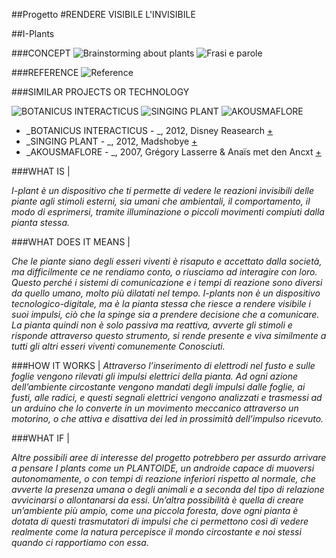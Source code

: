 ##Progetto 
#RENDERE VISIBILE L'INVISIBILE

##I-Plants

###CONCEPT
![Brainstorming about plants](http://i.imgur.com/HKTG8SR.jpg?1)
![Frasi e parole](http://i.imgur.com/zbLipPl.jpg?1)



###REFERENCE
![Reference](http://i.imgur.com/PTkB009.jpg)

###SIMILAR PROJECTS OR TECHNOLOGY

![BOTANICUS INTERACTICUS](http://i.imgur.com/Hr4iskU.jpg?1) ![SINGING PLANT](http://i.imgur.com/CTYFpfh.jpg?1) ![AKOUSMAFLORE](http://i.imgur.com/n6DP6Pf.jpg?1)


- _BOTANICUS INTERACTICUS - _, 2012, Disney Reasearch [+](http://www.disneyresearch.com/project/botanicus-interacticus-interactive-plant-technology)
- _SINGING PLANT - _, 2012, Madshobye
[+](http://www.instructables.com/id/Singing-plant-Make-your-plant-sing-with-Arduino-/?ALLSTEPS)
- _AKOUSMAFLORE - _, 2007, Grégory Lasserre & Anaïs met den Ancxt
[+](http://www.scenocosme.com/akousmaflore.htm)






###WHAT IS |

*I-plant è un dispositivo che ti permette di vedere le reazioni invisibili delle piante agli stimoli esterni, sia umani che ambientali, il comportamento, il modo di esprimersi, tramite illuminazione o piccoli movimenti compiuti dalla pianta stessa.*

###WHAT DOES IT MEANS |

*Che le piante siano degli esseri viventi è risaputo e accettato dalla società, ma difficilmente ce ne rendiamo conto, o riusciamo ad interagire con loro. Questo perché i sistemi di comunicazione e i tempi di reazione sono diversi da quello umano, molto più dilatati nel tempo. I-plants non è un dispositivo tecnologico-digitale, ma è la pianta stessa che riesce a rendere visibile i suoi impulsi, ciò che la spinge sia a prendere decisione che a comunicare. La pianta quindi non è solo passiva ma reattiva, avverte gli stimoli e risponde attraverso questo strumento, si rende presente e viva similmente a tutti gli altri esseri viventi comunemente Conosciuti.*

###HOW IT WORKS |
*Attraverso l’inserimento di elettrodi nel fusto e sulle foglie vengono rilevati gli impulsi elettrici della pianta. Ad ogni azione dell’ambiente circostante vengono mandati degli impulsi dalle foglie, ai fusti, alle radici, e questi segnali elettrici vengono analizzati e trasmessi ad un arduino che lo converte in un movimento meccanico attraverso un motorino, o che attiva e disattiva dei led in prossimità dell’impulso ricevuto.*

###WHAT IF |

*Altre possibili aree di interesse del progetto potrebbero per assurdo arrivare a pensare I plants come un PLANTOIDE, un androide capace di muoversi autonomamente, o con tempi di reazione inferiori rispetto al normale, che avverte la presenza umana o degli animali e a seconda del tipo di relazione avvicinarsi o allontanarsi da essi.* 
*Un’altra possibilità è quella di creare un’ambiente più ampio, come una piccola foresta, dove ogni pianta è dotata di questi trasmutatori di impulsi che ci permettono così di vedere realmente come la natura percepisce il mondo circostante e noi stessi quando ci rapportiamo con essa.*
